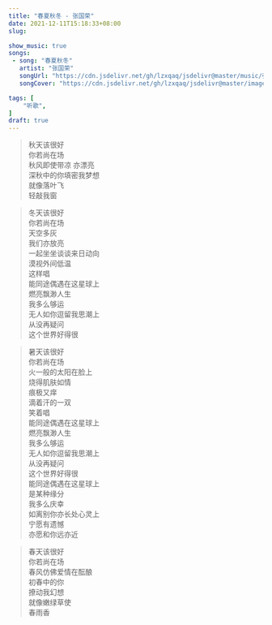 ```yaml
---
title: "春夏秋冬 - 张国荣"
date: 2021-12-11T15:18:33+08:00
slug: 

show_music: true
songs:
 - song: "春夏秋冬"
   artist: "张国荣"
   songUrl: "https://cdn.jsdelivr.net/gh/lzxqaq/jsdelivr@master/music/張國榮_Leslie_Cheung_《春夏秋冬_A_Balloon’s_Journey》MV.mp3"
   songCover: "https://cdn.jsdelivr.net/gh/lzxqaq/jsdelivr@master/image/music/monica.jpg"

tags: [
    "听歌",
]
draft: true
---
```


> 秋天该很好  
> 你若尚在场  
> 秋风即使带凉 亦漂亮  
> 深秋中的你填密我梦想  
> 就像落叶飞  
> 轻敲我窗  

> 冬天该很好  
> 你若尚在场   
> 天空多灰  
> 我们亦放亮  
> 一起坐坐谈谈来日动向  
> 漠视外间低温  
> 这样唱  
> 能同途偶遇在这星球上  
> 燃亮飘渺人生  
> 我多么够运  
> 无人如你逗留我思潮上  
> 从没再疑问  
> 这个世界好得很  

> 暑天该很好  
> 你若尚在场  
> 火一般的太阳在脸上  
> 烧得肌肤如情  
> 痕极又痒  
> 滴着汗的一双  
> 笑着唱  
> 能同途偶遇在这星球上  
> 燃亮飘渺人生  
> 我多么够运  
> 无人如你逗留我思潮上  
> 从没再疑问  
> 这个世界好得很  
> 能同途偶遇在这星球上  
> 是某种缘分  
> 我多么庆幸  
> 如离别你亦长处心灵上  
> 宁愿有遗憾   
> 亦愿和你远亦近  

> 春天该很好  
> 你若尚在场  
> 春风仿佛爱情在酝酿  
> 初春中的你  
> 撩动我幻想  
> 就像嫩绿草使  
> 春雨香  